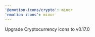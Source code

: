 ```yaml
---
'@emotion-icons/crypto': minor
'emotion-icons': minor
---
```


Upgrade Cryptocurrency icons to v0.17.0
